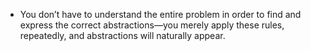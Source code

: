 + You don’t have to understand the entire problem in order to find and express the correct abstractions—you merely apply these rules, repeatedly, and abstractions will naturally appear.


